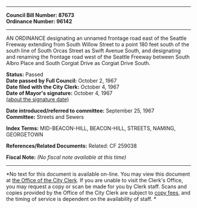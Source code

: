 * * * * *  
  
**Council Bill Number: [](#h0)[](#h2)87673**   
**Ordinance Number: 96142**  
  
* * * * *  
  
AN ORDINANCE designating an unnamed frontage road east of the Seattle Freeway extending from South Willow Street to a point 180 feet south of the south line of South Orcas Street as Swift Avenue South, and designating and renaming the frontage road west of the Seattle Freeway between South Albro Place and South Corgiat Drive as Corgiat Drive South.  
  
**Status:** Passed   
**Date passed by Full Council:** October 2, 1967   
**Date filed with the City Clerk:** October 4, 1967   
**Date of Mayor's signature:** October 4, 1967   
[(about the signature date)](/~public/approvaldate.htm)   
  
  
**Date introduced/referred to committee:** September 25, 1967   
**Committee:** Streets and Sewers   
  
**Index Terms:** MID-BEACON-HILL, BEACON-HILL, STREETS, NAMING, GEORGETOWN  
  
**References/Related Documents:** Related: CF 259038  
  
**Fiscal Note:** *(No fiscal note available at this time)*  
  
* * * * *  
  
*No text for this document is available on-line. You may view this document at [the Office of the City Clerk](http://www.seattle.gov/leg/clerk/contactUs.htm). If you are unable to visit the Clerk's Office, you may request a copy or scan be made for you by Clerk staff. Scans and copies provided by the Office of the City Clerk are subject to [copy fees](http://clerk.seattle.gov/~public/clerkfees.htm), and the timing of service is dependent on the availability of staff. *  
  
  
